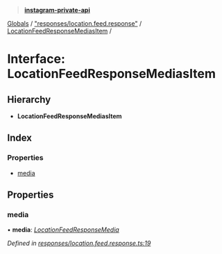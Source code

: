 > **[instagram-private-api](../README.md)**

[Globals](../README.md) / ["responses/location.feed.response"](../modules/_responses_location_feed_response_.md) / [LocationFeedResponseMediasItem](_responses_location_feed_response_.locationfeedresponsemediasitem.md) /

# Interface: LocationFeedResponseMediasItem

## Hierarchy

* **LocationFeedResponseMediasItem**

## Index

### Properties

* [media](_responses_location_feed_response_.locationfeedresponsemediasitem.md#media)

## Properties

###  media

• **media**: *[LocationFeedResponseMedia](_responses_location_feed_response_.locationfeedresponsemedia.md)*

*Defined in [responses/location.feed.response.ts:19](https://github.com/dilame/instagram-private-api/blob/01eb399/src/responses/location.feed.response.ts#L19)*